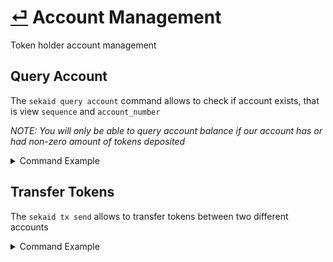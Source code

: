 # [⏎](README.md) Account Management 

Token holder account management

## Query Account

The `sekaid query account` command allows to check if account exists, that is view `sequence` and `account_number`

_NOTE: You will only be able to query account balance if our account has or had non-zero amount of tokens deposited_

<details>
<summary>Command Example</summary>
<pre>
ACCOUNT_NAME="test-1" && \
 KEYRING_PASSWORD="1234567890" && \
 ACCOUNT_ADDRESS=$(echo "$KEYRING_PASSWORD" | sekaid keys show $ACCOUNT_NAME -a) && \
 sekaid query account $ACCOUNT_ADDRESS
</pre>
Output Example
<pre>{"height":"0","txhash":"788794B2D607D0963CB4FA9A2978B2FCDEC3A0781590301951B3BFE79E983073","raw_log":"[]"}
</pre>
</details>

## Transfer Tokens

The `sekaid tx send` allows to transfer tokens between two different accounts

<details> 
    <summary>Command Example</summary>
    <pre>
FROM_ACCOUNT="test-1" && \
 KEYRING_PASSWORD="1234567890" && \
 TO_ADDRESS="kira1l35kjmuupwhn4tevfm4ykj9hgrfvmpwjazpqft" && \
 AMOUNT="1000ukex" && \
 FEES="15ukex" && \
 sekaid tx send $FROM_ACCOUNT $TO_ADDRESS $AMOUNT --fees=$FEES --yes --output json << EOF
$KEYRING_PASSWORD
$KEYRING_PASSWORD
EOF
</pre>
</details>
